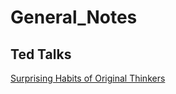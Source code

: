 
# General_Notes

## Ted Talks

[Surprising Habits of Original Thinkers](https://www.ted.com/talks/adam_grant_the_surprising_habits_of_original_thinkers#t-942751)
